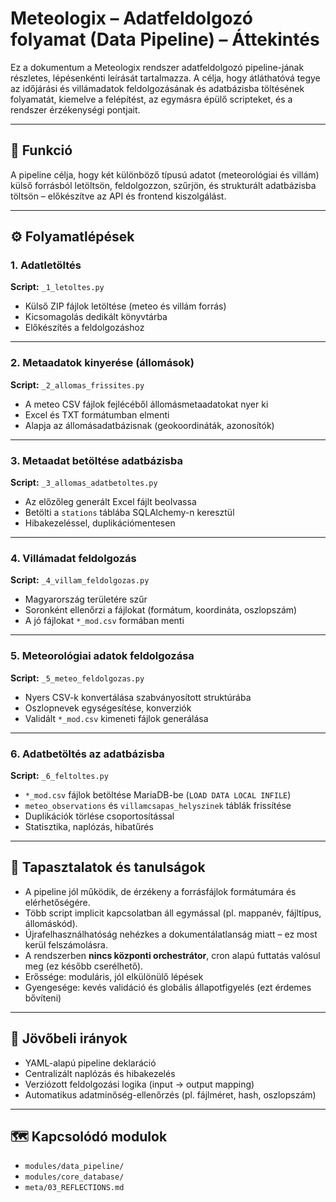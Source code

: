 # Meteologix – Adatfeldolgozó folyamat (Data Pipeline) – Áttekintés

Ez a dokumentum a Meteologix rendszer adatfeldolgozó pipeline-jának részletes, lépésenkénti leírását tartalmazza.
A célja, hogy átláthatóvá tegye az időjárási és villámadatok feldolgozásának és adatbázisba töltésének folyamatát,
kiemelve a felépítést, az egymásra épülő scripteket, és a rendszer érzékenységi pontjait.

---

## 🎯 Funkció

A pipeline célja, hogy két különböző típusú adatot (meteorológiai és villám) külső forrásból letöltsön,
feldolgozzon, szűrjön, és strukturált adatbázisba töltsön – előkészítve az API és frontend kiszolgálást.

---

## ⚙️ Folyamatlépések

### 1. **Adatletöltés**
**Script:** `_1_letoltes.py`

- Külső ZIP fájlok letöltése (meteo és villám forrás)
- Kicsomagolás dedikált könyvtárba
- Előkészítés a feldolgozáshoz

---

### 2. **Metaadatok kinyerése (állomások)**
**Script:** `_2_allomas_frissites.py`

- A meteo CSV fájlok fejlécéből állomásmetaadatokat nyer ki
- Excel és TXT formátumban elmenti
- Alapja az állomásadatbázisnak (geokoordináták, azonosítók)

---

### 3. **Metaadat betöltése adatbázisba**
**Script:** `_3_allomas_adatbetoltes.py`

- Az előzőleg generált Excel fájlt beolvassa
- Betölti a `stations` táblába SQLAlchemy-n keresztül
- Hibakezeléssel, duplikációmentesen

---

### 4. **Villámadat feldolgozás**
**Script:** `_4_villam_feldolgozas.py`

- Magyarország területére szűr
- Soronként ellenőrzi a fájlokat (formátum, koordináta, oszlopszám)
- A jó fájlokat `*_mod.csv` formában menti

---

### 5. **Meteorológiai adatok feldolgozása**
**Script:** `_5_meteo_feldolgozas.py`

- Nyers CSV-k konvertálása szabványosított struktúrába
- Oszlopnevek egységesítése, konverziók
- Validált `*_mod.csv` kimeneti fájlok generálása

---

### 6. **Adatbetöltés az adatbázisba**
**Script:** `_6_feltoltes.py`

- `*_mod.csv` fájlok betöltése MariaDB-be (`LOAD DATA LOCAL INFILE`)
- `meteo_observations` és `villamcsapas_helyszinek` táblák frissítése
- Duplikációk törlése csoportosítással
- Statisztika, naplózás, hibatűrés

---

## 🧠 Tapasztalatok és tanulságok

- A pipeline jól működik, de érzékeny a forrásfájlok formátumára és elérhetőségére.
- Több script implicit kapcsolatban áll egymással (pl. mappanév, fájltípus, állomáskód).
- Újrafelhasználhatóság nehézkes a dokumentálatlanság miatt – ez most kerül felszámolásra.
- A rendszerben **nincs központi orchestrátor**, cron alapú futtatás valósul meg (ez később cserélhető).
- Erőssége: moduláris, jól elkülönülő lépések
- Gyengesége: kevés validáció és globális állapotfigyelés (ezt érdemes bővíteni)

---

## 🔭 Jövőbeli irányok

- YAML-alapú pipeline deklaráció
- Centralizált naplózás és hibakezelés
- Verziózott feldolgozási logika (input → output mapping)
- Automatikus adatminőség-ellenőrzés (pl. fájlméret, hash, oszlopszám)

---

## 🗺️ Kapcsolódó modulok

- `modules/data_pipeline/`
- `modules/core_database/`
- `meta/03_REFLECTIONS.md`

